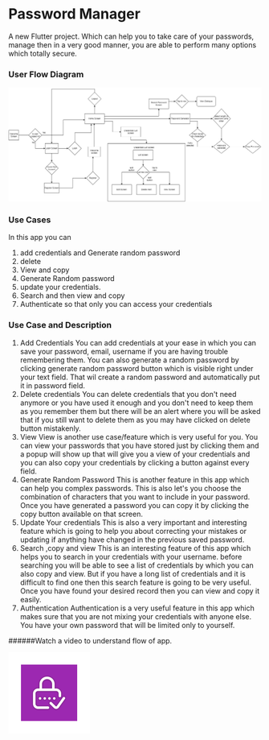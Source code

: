 # Password Manager
A new Flutter project. Which can help you to take care of your passwords, manage then in a very good manner, you are able to perform many options which totally secure.

### User Flow Diagram

![](image/user_flow_diagram.png)

### Use Cases
In this app you can
1. add credentials and Generate random password
2. delete
3. View and copy
4. Generate Random password 
5. update your credentials.
6. Search and then view and copy
7. Authenticate so that only you can access your credentials

### Use Case and Description

1. Add Credentials
    You can add credentials at your ease in which you can save your password, email, username if you are having trouble remembering them.
You can also generate a random password by clicking generate random password button which is visible right under your text field. That
wil create a random password and automatically put it in password field.
2. Delete credentials
    You can delete credentials that you don't need anymore or you have used it enough and you don't need to keep them as you remember
them but there will be an alert where you will be asked that if you still want to delete them as you may have clicked on delete button
mistakenly.
3. View
    View is another use case/feature which is very useful for you. You can view your passwords that you have stored just by clicking 
them and a popup will show up that will give you a view of your credentials and you can also copy your credentials by clicking a button 
against every field.
4. Generate Random Password
    This is another feature in this app which can help you complex passwords. This is also let's you choose the combination of characters
that you want to include in your password. Once you have generated a password you can copy it by clicking the copy button available on
that screen.
5. Update Your credentials
    This is also a very important and interesting feature which is going to help you about correcting your mistakes or updating if 
anything have changed in the previous saved password. 
6. Search ,copy and view
    This is an interesting feature of this app which helps you to search in your credentials with your username. before searching you
will be able to see a list of credentials by which you can also copy and view. But if you have a long list of credentials and it is 
difficult to find one then this search feature is going to be very useful. Once you have found your desired record then you can view 
and copy it easily.
7. Authentication
    Authentication is a very useful feature in this app which makes sure that you are not mixing your credentials with anyone else. 
You have your own password that will be limited only to yourself.


######Watch a video to understand flow of app.

[![Watch the video](image/ic_launcher_foreground.png)](https://www.youtube.com/watch?v=Rr890cZD4Xs)





